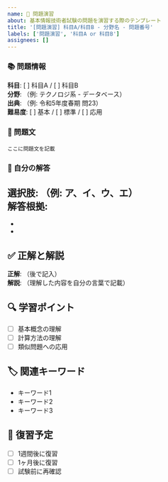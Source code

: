 ```yaml
---
name: 📝 問題演習
about: 基本情報技術者試験の問題を演習する際のテンプレート
title: '[問題演習] 科目A/科目B - 分野名 - 問題番号'
labels: ['問題演習', '科目A or 科目B']
assignees: []
---
```


### 📚 問題情報

**科目**: [ ] 科目A / [ ] 科目B  
**分野**: （例: テクノロジ系 - データベース）  
**出典**: （例: 令和5年度春期 問23）  
**難易度**: [ ] 基本 / [ ] 標準 / [ ] 応用

### 📝 問題文

```
ここに問題文を記載
```

### 🤔 自分の解答

**選択肢**: （例: ア、イ、ウ、エ）  
**解答根拠**:
- 
- 
- 

## ✅ 正解と解説

**正解**: （後で記入）  
**解説**:
（理解した内容を自分の言葉で記載）

## 🔍 学習ポイント

- [ ] 基本概念の理解
- [ ] 計算方法の理解
- [ ] 類似問題への応用

## 🏷 関連キーワード

- キーワード1
- キーワード2  
- キーワード3

## 📌 復習予定

- [ ] 1週間後に復習
- [ ] 1ヶ月後に復習
- [ ] 試験前に再確認